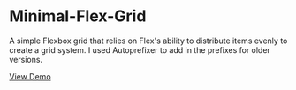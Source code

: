 # Minimal-Flex-Grid
<p>A simple Flexbox grid that relies on Flex's ability to distribute items evenly to create a grid system. I used Autoprefixer to add in the prefixes for older versions.</p>
<a href="http://codepen.io/gecugamo/pen/avMvKv" target="_blank">View Demo</a>
